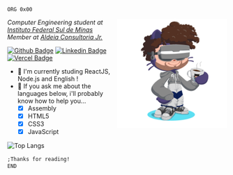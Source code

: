 ```assembly
ORG 0x00
```
<img align="right" width="50%" src="./perso.png"/>

<p><em>Computer Engineering student at <a href="https://portal.pcs.ifsuldeminas.edu.br/">Instituto Federal Sul de Minas</a></br>Member at <a href="http://aldeiaconsultoriajr.com/">Aldeia Consultoria Jr.</a></em></p>

[![Github Badge](https://img.shields.io/badge/-Github-000?style=flat-square&logo=Github&logoColor=white&link=https://github.com/azevgabriel)](https://github.com/azevgabriel)
[![Linkedin Badge](https://img.shields.io/badge/-LinkedIn-blue?style=flat-square&logo=Linkedin&logoColor=white&link=https://www.linkedin.com/in/azevgabriel/)](https://www.linkedin.com/in/azevgabriel/)
[![Vercel Badge](https://img.shields.io/badge/-Vercel-blueviolet?style=flat-square&logo=Vercel&link=https://https://vercel.com/azevgabriel/)](https://vercel.com/azevgabriel/)

- 🌱 I'm currently studing ReactJS, Node.js and English !
- 💬 If you ask me about the languages below, i'll probably know how to help you...
  - [x] Assembly
  - [x] HTML5
  - [x] CSS3
  - [x] JavaScript

![Top Langs](https://github-readme-stats.vercel.app/api/top-langs/?username=azevgabriel&layout=compact)

```assembly
;Thanks for reading!
END
```

